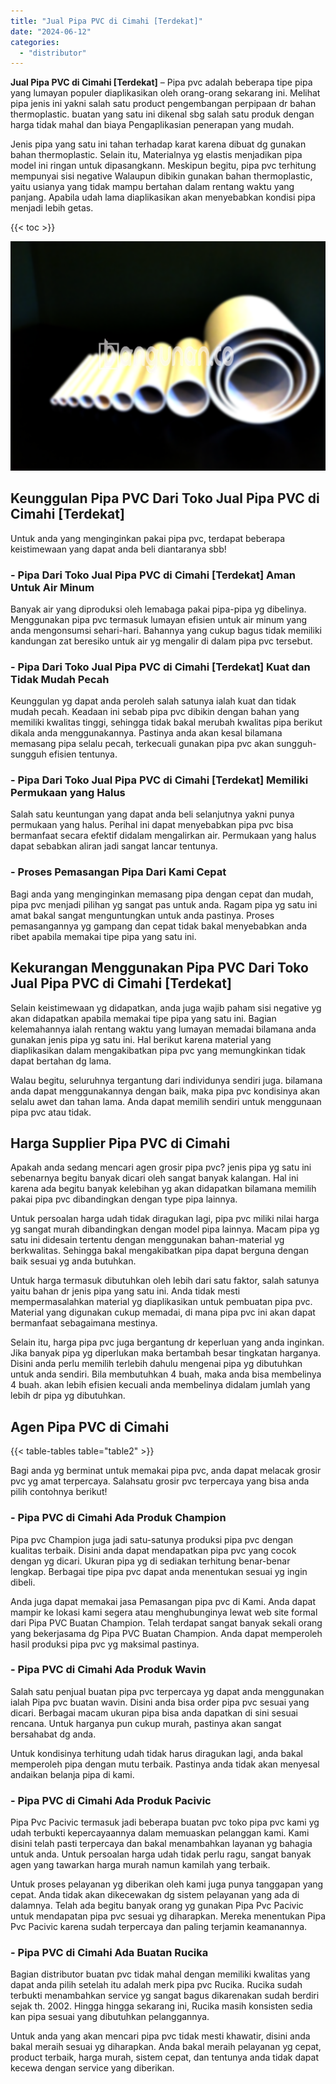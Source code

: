 ```yaml
---
title: "Jual Pipa PVC di Cimahi [Terdekat]"
date: "2024-06-12"
categories: 
  - "distributor"
---
```


**Jual Pipa PVC di Cimahi \[Terdekat\]** – Pipa pvc adalah beberapa tipe pipa yang lumayan populer diaplikasikan oleh orang-orang sekarang ini. Melihat pipa jenis ini yakni salah satu product pengembangan perpipaan dr bahan thermoplastic. buatan yang satu ini dikenal sbg salah satu produk dengan harga tidak mahal dan biaya Pengaplikasian penerapan yang mudah.

Jenis pipa yang satu ini tahan terhadap karat karena dibuat dg gunakan bahan thermoplastic. Selain itu, Materialnya yg elastis menjadikan pipa model ini ringan untuk dipasangkann. Meskipun begitu, pipa pvc terhitung mempunyai sisi negative Walaupun dibikin gunakan bahan thermoplastic, yaitu usianya yang tidak mampu bertahan dalam rentang waktu yang panjang. Apabila udah lama diaplikasikan akan menyebabkan kondisi pipa menjadi lebih getas.

{{< toc >}}

![Jual Pipa PVC di Cimahi [Terdekat]](/images/jaul-pipa-pvc-56.png)

## Keunggulan Pipa PVC Dari Toko Jual Pipa PVC di Cimahi \[Terdekat\]

Untuk anda yang menginginkan pakai pipa pvc, terdapat beberapa keistimewaan yang dapat anda beli diantaranya sbb!

### \- Pipa Dari Toko Jual Pipa PVC di Cimahi \[Terdekat\] Aman Untuk Air Minum

Banyak air yang diproduksi oleh lemabaga pakai pipa-pipa yg dibelinya. Menggunakan pipa pvc termasuk lumayan efisien untuk air minum yang anda mengonsumsi sehari-hari. Bahannya yang cukup bagus tidak memiliki kandungan zat beresiko untuk air yg mengalir di dalam pipa pvc tersebut.

### \- Pipa Dari Toko Jual Pipa PVC di Cimahi \[Terdekat\] Kuat dan Tidak Mudah Pecah

Keunggulan yg dapat anda peroleh salah satunya ialah kuat dan tidak mudah pecah. Keadaan ini sebab pipa pvc dibikin dengan bahan yang memiliki kwalitas tinggi, sehingga tidak bakal merubah kwalitas pipa berikut dikala anda menggunakannya. Pastinya anda akan kesal bilamana memasang pipa selalu pecah, terkecuali gunakan pipa pvc akan sungguh-sungguh efisien tentunya.

### \- Pipa Dari Toko Jual Pipa PVC di Cimahi \[Terdekat\] Memiliki Permukaan yang Halus

Salah satu keuntungan yang dapat anda beli selanjutnya yakni punya permukaan yang halus. Perihal ini dapat menyebabkan pipa pvc bisa bermanfaat secara efektif didalam mengalirkan air. Permukaan yang halus dapat sebabkan aliran jadi sangat lancar tentunya.

### \- Proses Pemasangan Pipa Dari Kami Cepat

Bagi anda yang menginginkan memasang pipa dengan cepat dan mudah, pipa pvc menjadi pilihan yg sangat pas untuk anda. Ragam pipa yg satu ini amat bakal sangat menguntungkan untuk anda pastinya. Proses pemasangannya yg gampang dan cepat tidak bakal menyebabkan anda ribet apabila memakai tipe pipa yang satu ini.

## Kekurangan Menggunakan Pipa PVC Dari Toko Jual Pipa PVC di Cimahi \[Terdekat\]

Selain keistimewaan yg didapatkan, anda juga wajib paham sisi negative yg akan didapatkan apabila memakai tipe pipa yang satu ini. Bagian kelemahannya ialah rentang waktu yang lumayan memadai bilamana anda gunakan jenis pipa yg satu ini. Hal berikut karena material yang diaplikasikan dalam mengakibatkan pipa pvc yang memungkinkan tidak dapat bertahan dg lama.

Walau begitu, seluruhnya tergantung dari individunya sendiri juga. bilamana anda dapat menggunakannya dengan baik, maka pipa pvc kondisinya akan selalu awet dan tahan lama. Anda dapat memilih sendiri untuk menggunaan pipa pvc atau tidak.

## Harga Supplier Pipa PVC di Cimahi

Apakah anda sedang mencari agen grosir pipa pvc? jenis pipa yg satu ini sebenarnya begitu banyak dicari oleh sangat banyak kalangan. Hal ini karena ada begitu banyak kelebihan yg akan didapatkan bilamana memilih pakai pipa pvc dibandingkan dengan type pipa lainnya.

Untuk persoalan harga udah tidak diragukan lagi, pipa pvc miliki nilai harga yg sangat murah dibandingkan dengan model pipa lainnya. Macam pipa yg satu ini didesain tertentu dengan menggunakan bahan-material yg berkwalitas. Sehingga bakal mengakibatkan pipa dapat berguna dengan baik sesuai yg anda butuhkan.

Untuk harga termasuk dibutuhkan oleh lebih dari satu faktor, salah satunya yaitu bahan dr jenis pipa yang satu ini. Anda tidak mesti mempermasalahkan material yg diaplikasikan untuk pembuatan pipa pvc. Material yang digunakan cukup memadai, di mana pipa pvc ini akan dapat bermanfaat sebagaimana mestinya.

Selain itu, harga pipa pvc juga bergantung dr keperluan yang anda inginkan. Jika banyak pipa yg diperlukan maka bertambah besar tingkatan harganya. Disini anda perlu memilih terlebih dahulu mengenai pipa yg dibutuhkan untuk anda sendiri. Bila membutuhkan 4 buah, maka anda bisa membelinya 4 buah. akan lebih efisien kecuali anda membelinya didalam jumlah yang lebih dr pipa yg dibutuhkan.

## Agen Pipa PVC di Cimahi

{{< table-tables table="table2" >}}

Bagi anda yg berminat untuk memakai pipa pvc, anda dapat melacak grosir pvc yg amat terpercaya. Salahsatu grosir pvc terpercaya yang bisa anda pilih contohnya berikut!

### \- Pipa PVC di Cimahi Ada Produk Champion

Pipa pvc Champion juga jadi satu-satunya produksi pipa pvc dengan kualitas terbaik. Disini anda dapat mendapatkan pipa pvc yang cocok dengan yg dicari. Ukuran pipa yg di sediakan terhitung benar-benar lengkap. Berbagai tipe pipa pvc dapat anda menentukan sesuai yg ingin dibeli.

Anda juga dapat memakai jasa Pemasangan pipa pvc di Kami. Anda dapat mampir ke lokasi kami segera atau menghubunginya lewat web site formal dari Pipa PVC Buatan Champion. Telah terdapat sangat banyak sekali orang yang bekerjasama dg Pipa PVC Buatan Champion. Anda dapat memperoleh hasil produksi pipa pvc yg maksimal pastinya.

### \- Pipa PVC di Cimahi Ada Produk Wavin

Salah satu penjual buatan pipa pvc terpercaya yg dapat anda menggunakan ialah Pipa pvc buatan wavin. Disini anda bisa order pipa pvc sesuai yang dicari. Berbagai macam ukuran pipa bisa anda dapatkan di sini sesuai rencana. Untuk harganya pun cukup murah, pastinya akan sangat bersahabat dg anda.

Untuk kondisinya terhitung udah tidak harus diragukan lagi, anda bakal memperoleh pipa dengan mutu terbaik. Pastinya anda tidak akan menyesal andaikan belanja pipa di kami.

### \- Pipa PVC di Cimahi Ada Produk Pacivic

Pipa Pvc Pacivic termasuk jadi beberapa buatan pvc toko pipa pvc kami yg udah terbukti kepercayaannya dalam memuaskan pelanggan kami. Kami disini telah pasti terpercaya dan bakal menambahkan layanan yg bahagia untuk anda. Untuk persoalan harga udah tidak perlu ragu, sangat banyak agen yang tawarkan harga murah namun kamilah yang terbaik.

Untuk proses pelayanan yg diberikan oleh kami juga punya tanggapan yang cepat. Anda tidak akan dikecewakan dg sistem pelayanan yang ada di dalamnya. Telah ada begitu banyak orang yg gunakan Pipa Pvc Pacivic untuk mendapatan pipa pvc sesuai yg diharapkan. Mereka menentukan Pipa Pvc Pacivic karena sudah terpercaya dan paling terjamin keamanannya.

### \- Pipa PVC di Cimahi Ada Buatan Rucika

Bagian distributor buatan pvc tidak mahal dengan memiliki kwalitas yang dapat anda pilih setelah itu adalah merk pipa pvc Rucika. Rucika sudah terbukti menambahkan service yg sangat bagus dikarenakan sudah berdiri sejak th. 2002. Hingga hingga sekarang ini, Rucika masih konsisten sedia kan pipa sesuai yang dibutuhkan pelanggannya.

Untuk anda yang akan mencari pipa pvc tidak mesti khawatir, disini anda bakal meraih sesuai yg diharapkan. Anda bakal meraih pelayanan yg cepat, product terbaik, harga murah, sistem cepat, dan tentunya anda tidak dapat kecewa dengan service yang diberikan.
